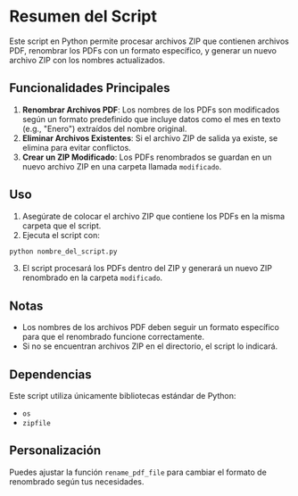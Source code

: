 # Resumen del Script

Este script en Python permite procesar archivos ZIP que contienen archivos PDF, renombrar los PDFs con un formato específico, y generar un nuevo archivo ZIP con los nombres actualizados.

## Funcionalidades Principales

1. **Renombrar Archivos PDF**: Los nombres de los PDFs son modificados según un formato predefinido que incluye datos como el mes en texto (e.g., "Enero") extraídos del nombre original.
2. **Eliminar Archivos Existentes**: Si el archivo ZIP de salida ya existe, se elimina para evitar conflictos.
3. **Crear un ZIP Modificado**: Los PDFs renombrados se guardan en un nuevo archivo ZIP en una carpeta llamada `modificado`.

## Uso

1. Asegúrate de colocar el archivo ZIP que contiene los PDFs en la misma carpeta que el script.
2. Ejecuta el script con:

```bash
python nombre_del_script.py
```

3. El script procesará los PDFs dentro del ZIP y generará un nuevo ZIP renombrado en la carpeta `modificado`.

## Notas

- Los nombres de los archivos PDF deben seguir un formato específico para que el renombrado funcione correctamente.
- Si no se encuentran archivos ZIP en el directorio, el script lo indicará.

## Dependencias

Este script utiliza únicamente bibliotecas estándar de Python:
- `os`
- `zipfile`

## Personalización

Puedes ajustar la función `rename_pdf_file` para cambiar el formato de renombrado según tus necesidades.
